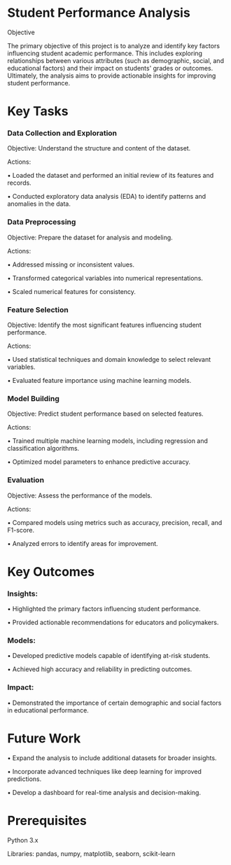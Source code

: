 # Student Performance Analysis

Objective

The primary objective of this project is to analyze and identify key factors influencing student academic performance. This includes exploring relationships between various attributes (such as demographic, social, and educational factors) and their impact on students' grades or outcomes. Ultimately, the analysis aims to provide actionable insights for improving student performance.


# Key Tasks

### Data Collection and Exploration

Objective: Understand the structure and content of the dataset.

Actions:

•	Loaded the dataset and performed an initial review of its features and records.

•	Conducted exploratory data analysis (EDA) to identify patterns and anomalies in the data.

### Data Preprocessing

Objective: Prepare the dataset for analysis and modeling.

Actions:

•	Addressed missing or inconsistent values.

•	Transformed categorical variables into numerical representations.

•	Scaled numerical features for consistency.

### Feature Selection

Objective: Identify the most significant features influencing student performance.

Actions:

•	Used statistical techniques and domain knowledge to select relevant variables.

•	Evaluated feature importance using machine learning models.

### Model Building

Objective: Predict student performance based on selected features.

Actions:

•	Trained multiple machine learning models, including regression and classification algorithms.

•	Optimized model parameters to enhance predictive accuracy.

### Evaluation

Objective: Assess the performance of the models.

Actions:

•	Compared models using metrics such as accuracy, precision, recall, and F1-score.

•	Analyzed errors to identify areas for improvement.


# Key Outcomes

### Insights:

•	Highlighted the primary factors influencing student performance.

•	Provided actionable recommendations for educators and policymakers.

### Models:

•	Developed predictive models capable of identifying at-risk students.

•	Achieved high accuracy and reliability in predicting outcomes.

### Impact:

•	Demonstrated the importance of certain demographic and social factors in educational performance.


# Future Work

•	Expand the analysis to include additional datasets for broader insights.

•	Incorporate advanced techniques like deep learning for improved predictions.

•	Develop a dashboard for real-time analysis and decision-making.


# Prerequisites

Python 3.x

Libraries: pandas, numpy, matplotlib, seaborn, scikit-learn
